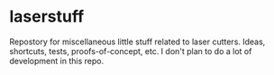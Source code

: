 # laserstuff
Repostory for miscellaneous little stuff related to laser cutters. Ideas, shortcuts,
tests, proofs-of-concept, etc. I don't plan to do a lot of development in this repo.
